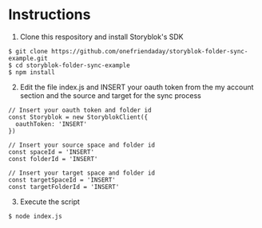 # Instructions


1. Clone this respository and install Storyblok's SDK

~~~
$ git clone https://github.com/onefriendaday/storyblok-folder-sync-example.git
$ cd storyblok-folder-sync-example
$ npm install
~~~

2. Edit the file index.js and INSERT your oauth token from the my account section and the source and target for the sync process

~~~
// Insert your oauth token and folder id
const Storyblok = new StoryblokClient({
  oauthToken: 'INSERT'
})

// Insert your source space and folder id
const spaceId = 'INSERT'
const folderId = 'INSERT'

// Insert your target space and folder id
const targetSpaceId = 'INSERT'
const targetFolderId = 'INSERT'
~~~

3. Execute the script

~~~
$ node index.js
~~~